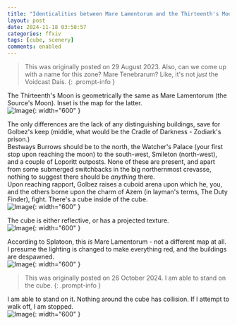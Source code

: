 ```yaml
---
title: "Identicalities between Mare Lamentorum and the Thirteenth's Moon"
layout: post
date: 2024-11-18 03:58:57
categories: ffxiv
tags: [cube, scenery]
comments: enabled
---
```

> This was originally posted on 29 August 2023. Also, can we come up with a name for this zone? Mare Tenebrarum? Like, it's not *just* the Voidcast Dais.
{: .prompt-info }

The Thirteenth's Moon is geometrically the same as Mare Lamentorum (the Source's Moon). Inset is the map for the latter.  
![Image](/Voidcast_1.png){: width="600" }  

The only differences are the lack of any distinguishing buildings, save for Golbez's keep (middle, what would be the Cradle of Darkness - Zodiark's prison.)  
Bestways Burrows should be to the north, the Watcher's Palace (your first stop upon reaching the moon) to the south-west, Smileton (north-west), and a couple of Loporitt outposts. None of these are present, and apart from some submerged switchbacks in the big northernmost crevasse, nothing to suggest there should be *anything* there.  
Upon reaching rapport, Golbez raises a cuboid arena upon which he, you, and the others borne upon the charm of Azem (in layman's terms, The Duty Finder), fight. There's a cube inside of the cube.  
![Image](/Voidcast_2.png){: width="600" }  

The cube is either reflective, or has a projected texture.  
![Image](/Voidcast_3.png){: width="600" }  

According to Splatoon, this *is* Mare Lamentorum - not a different map at all. I presume the lighting is changed to make everything red, and the buildings are despawned.  
![Image](/Voidcast_4.png){: width="600" }  

> This was originally posted on 26 October 2024. I am able to stand on the cube.
{: .prompt-info }

I am able to stand on it.  Nothing around the cube has collision. If I attempt to walk off, I am stopped.  
![Image](/Voidcast_5.png){: width="600" } 
